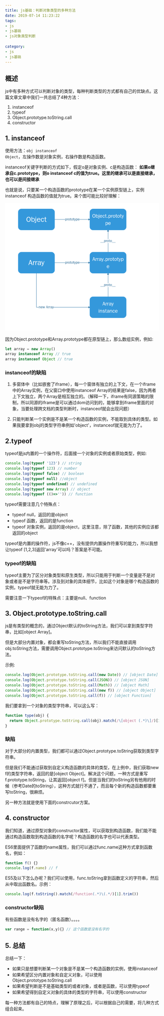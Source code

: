 ```yaml
---
title: js基础：判断对象类型的多种方法
date: 2019-07-14 11:23:22
tags:
- js
- js基础
- js对象类型判断

category:
- js
- js基础
---
```


## 概述
js中有多种方式可以判断对象的类型，每种判断类型的方式都有自己的优缺点。这篇文章文章中我们一共总结了4种方法：
1. instanceof
2. typeof
3. Object.prototype.toString.call
4. constructor

## 1. instanceof
使用方法：<code>obj instanceof Object</code>，左操作数是对象实例，右操作数是构造函数。

instanceof关键字判断的方式如下，假定o是对象实例、c是构造函数：
**如果o继承自c.prototype，则o instanceof c的值为true。这里的继承可以是直接继承，也可以是间接继承**

也就是说，只要某一个构造函数的prototype在某一个实例原型链上，实例 instanceof 构造函数的值就为true。来个图可能比较好理解：

![原型链](../../../themes/mytheme/source/img/原型链.png)

因为Object.prototype和Array.prototype都在原型链上，那么数组实例，例如:
```js
let array = new Array()
array instanceof Array // true
array instanceof Object // true
```

### instanceof的缺陷
1. 多窗体中（比如嵌套了iframe），每一个窗体有独立的上下文，在一个iframe中的Array实例，在父窗口中使用instanceof Array的结果是false，因为两者上下文独立，两个Array是相互独立的。（解释一下，iframe有同源策略的限制，所以同源的iframe是可以通过dom访问到的，能够拿到iframe里面的对象，当要处理跨文档的类型判断时，instanceof就会出现问题）
   
2. 只能判断某一个实例是不是某一个构造函数的实例，不能取到具体的类型。如果我要拿到obj的类型字符串例如'object'，instanceof就无能为力了。
   
## 2.typeof
typeof是js内置的一个操作符，后面接一个对象的实例或者原始类型，例如:
```js
console.log(typeof '123') // string
console.log(typeof 123) // number
console.log(typeof false) // boolean
console.log(typeof null) //object
console.log(typeof undefined) // undefined
console.log(typeof new Array) // object
console.log(typeof (()=>'')) // function
```
typeof需要注意几个特殊点：
* typeof null，返回的是object
* typeof 函数，返回的是function
* typeof 对象实例，返回的是object，这里注意，除了函数，其他的实例应该都返回的object

typeof是内置的操作符，js不像c++，没有提供内置操作符重写的能力，所以我想让typeof [1,2,3]返回'array'可以吗？答案是不可能。

### typeof的缺陷
typeof主要为了区分对象类型和原生类型，所以只能用于判断一个变量是不是对象或者是不是字符串等。涉及到对象的具体细节，比如这个对象是哪个构造函数的实例，typeof就无能为力了。

需要注意一下typeof的特殊点：主要是null、function

## 3. Object.prototype.toString.call
js是有类型的概念的，通过Object默认的toString方法，我们可以拿到类型字符串，比如[object Array]。

但是大部分内置对象，都会重写toString方法，所以我们不能直接调用obj.toString方法，需要调用Object.prototype.toString来访问默认的toString方法。

示例:
```js
console.log(Object.prototype.toString.call(new Date)) // [object Date]
console.log(Object.prototype.toString.call(JSON)) // [object JSON]
console.log(Object.prototype.toString.call(Math)) // [object Math]
console.log(Object.prototype.toString.call(new f)) // [object Object]
console.log(Object.prototype.toString.call(f)) // [object Function]
```
我们要拿到一个对象的类型字符串，可以这么写：
```js
function type(obj) {
  return Object.prototype.toString.call(obj).match(/\[object (.*)\]/)[1]
}

```

### 缺陷
对于大部分的内置类型，我们都可以通过Object.prototype.toString获取到类型字符串。

但是我们不能通过获取到自定义构造函数的具体的类型，在上例中，我们获取new f的类型字符串，返回的是[object Object]。解决这个问题，一种方式是重写f.prototype.toString，让其返回[object f]。但是当我们的toString另有他用的时候（参考Date的toString），这种方式就行不通了，而且每个新的构造函数都要重写toString，很麻烦。

另一种方法就是使用下面的constrcutor方案。

## 4. constructor
我们知道，通过原型对象的constructor属性，可以获取到构造函数，我们能不能通过构造函数取到构造函数的名字呢？构造函数的名字也可以代表类型。

ES6里面提供了函数的name属性，我们可以通过func.name这种方式拿到函数名，例如：
```js
function f() {}
console.log(f.name) // f
```
ES5及以下怎么办呢？我们可以使用，func.toString拿到函数定义的字符串，然后从中取出函数名。示例：
```js
console.log(f.toString().match(/function(.*)\(.*/)[1].trim())
```

### constructor缺陷
有些函数是没有名字的（匿名函数）。。。。
```js
var range = function(x,y){} // 这个函数是没有名字的
```

## 5. 总结
总结一下：
* 如果只是想要判断某一个对象是不是某一个构造函数的实例，使用instanceof
* 如果希望区分内置对象和自定义对象，可以使用Object.prototype.toString.call
* 如果希望判断是不是基础类型的或者对象，或者是函数，可以使用typeof
* 如果希望得到自定义对象的具体的类型的字符串，可以使用constructor

每一种方法都有自己的特点，理解了原理之后，可以根据自己的需要，将几种方式组合起来。